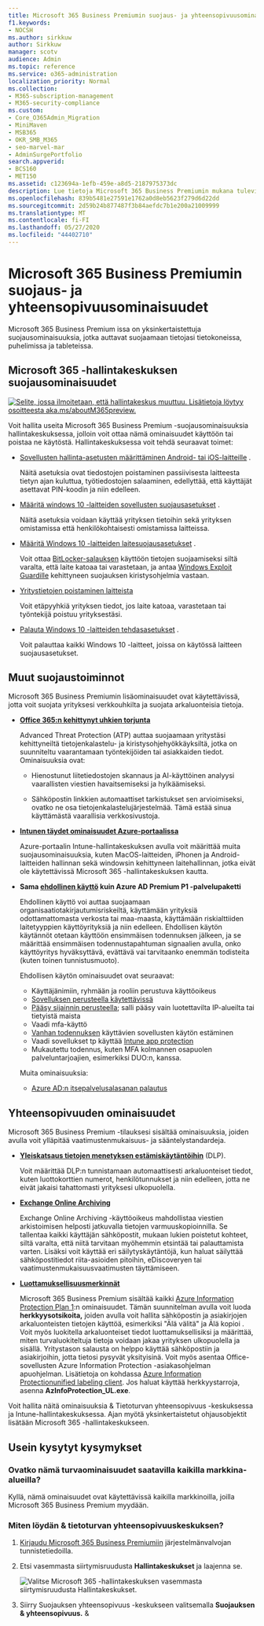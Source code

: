 ```yaml
---
title: Microsoft 365 Business Premiumin suojaus- ja yhteensopivuusominaisuudet
f1.keywords:
- NOCSH
ms.author: sirkkuw
author: Sirkkuw
manager: scotv
audience: Admin
ms.topic: reference
ms.service: o365-administration
localization_priority: Normal
ms.collection:
- M365-subscription-management
- M365-security-compliance
ms.custom:
- Core_O365Admin_Migration
- MiniMaven
- MSB365
- OKR_SMB_M365
- seo-marvel-mar
- AdminSurgePortfolio
search.appverid:
- BCS160
- MET150
ms.assetid: c123694a-1efb-459e-a8d5-2187975373dc
description: Lue tietoja Microsoft 365 Business Premiumin mukana tulevista suojausominaisuuksista, jotka auttavat suojaamaan tietojasi tietokoneissa, puhelimissa ja tableteissa.
ms.openlocfilehash: 839b5481e27591e1762a0d8eb5623f279d6d22dd
ms.sourcegitcommit: 2d59b24b877487f3b84aefdc7b1e200a21009999
ms.translationtype: MT
ms.contentlocale: fi-FI
ms.lasthandoff: 05/27/2020
ms.locfileid: "44402710"
---
```

# <a name="microsoft-365-business-premium-security-and-compliance-features"></a>Microsoft 365 Business Premiumin suojaus- ja yhteensopivuusominaisuudet

Microsoft 365 Business Premium issa on yksinkertaistettuja suojausominaisuuksia, jotka auttavat suojaamaan tietojasi tietokoneissa, puhelimissa ja tableteissa.
    
## <a name="microsoft-365-admin-center-security-features"></a>Microsoft 365 -hallintakeskuksen suojausominaisuudet

[![Selite, jossa ilmoitetaan, että hallintakeskus muuttuu. Lisätietoja löytyy osoitteesta aka.ms/aboutM365preview.](../media/m365admincenterchanging.png)](https://docs.microsoft.com/office365/admin/microsoft-365-admin-center-preview)

Voit hallita useita Microsoft 365 Business Premium -suojausominaisuuksia hallintakeskuksessa, jolloin voit ottaa nämä ominaisuudet käyttöön tai poistaa ne käytöstä. Hallintakeskuksessa voit tehdä seuraavat toimet:
  
- [Sovellusten hallinta-asetusten määrittäminen Android- tai iOS-laitteille](app-protection-settings-for-android-and-ios.md) . 
    
    Näitä asetuksia ovat tiedostojen poistaminen passiivisesta laitteesta tietyn ajan kuluttua, työtiedostojen salaaminen, edellyttää, että käyttäjät asettavat PIN-koodin ja niin edelleen.
    
- [Määritä windows 10 -laitteiden sovellusten suojausasetukset](protection-settings-for-windows-10-devices.md) . 
    
    Näitä asetuksia voidaan käyttää yrityksen tietoihin sekä yrityksen omistamissa että henkilökohtaisesti omistamissa laitteissa.
    
- [Määritä Windows 10 -laitteiden laitesuojausasetukset](protection-settings-for-windows-10-pcs.md) . 
    
    Voit ottaa [BitLocker-salauksen](https://go.microsoft.com/fwlink/p/?linkid=871405) käyttöön tietojen suojaamiseksi siltä varalta, että laite katoaa tai varastetaan, ja antaa [Windows Exploit Guardille](https://docs.microsoft.com/windows/security/threat-protection/microsoft-defender-atp/enable-exploit-protection) kehittyneen suojauksen kiristysohjelmia vastaan. 
    
- [Yritystietojen poistaminen laitteista](remove-company-data.md)
    
    Voit etäpyyhkiä yrityksen tiedot, jos laite katoaa, varastetaan tai työntekijä poistuu yrityksestäsi.
    
- [Palauta Windows 10 -laitteiden tehdasasetukset](reset-devices-to-factory-settings.md) . 
    
    Voit palauttaa kaikki Windows 10 -laitteet, joissa on käytössä laitteen suojausasetukset.
    
## <a name="additional-security-features"></a>Muut suojaustoiminnot 

Microsoft 365 Business Premiumin lisäominaisuudet ovat käytettävissä, jotta voit suojata yrityksesi verkkouhkilta ja suojata arkaluonteisia tietoja.
  
- **[Office 365:n kehittynyt uhkien torjunta](https://docs.microsoft.com/microsoft-365/security/office-365-security/office-365-atp)**
    
    Advanced Threat Protection (ATP) auttaa suojaamaan yritystäsi kehittyneiltä tietojenkalastelu- ja kiristysohjehyökkäyksiltä, jotka on suunniteltu vaarantamaan työntekijöiden tai asiakkaiden tiedot. Ominaisuuksia ovat:
    
  - Hienostunut liitetiedostojen skannaus ja AI-käyttöinen analyysi vaarallisten viestien havaitsemiseksi ja hylkäämiseksi.
    
  - Sähköpostin linkkien automaattiset tarkistukset sen arvioimiseksi, ovatko ne osa tietojenkalastelujärjestelmää. Tämä estää sinua käyttämästä vaarallisia verkkosivustoja.

- **[Intunen täydet ominaisuudet Azure-portaalissa](https://go.microsoft.com/fwlink/p/?linkid=871403)**
    
    Azure-portaalin Intune-hallintakeskuksen avulla voit määrittää muita suojausominaisuuksia, kuten MacOS-laitteiden, iPhonen ja Android-laitteiden hallinnan sekä windowsin kehittyneen laitehallinnan, jotka eivät ole käytettävissä Microsoft 365 -hallintakeskuksen kautta.
- **Sama [ehdollinen käyttö](https://docs.microsoft.com/azure/active-directory/conditional-access/overview) kuin Azure AD Premium P1 -palvelupaketti**


    Ehdollinen käyttö voi auttaa suojaamaan organisaatiotakirjautumisriskeiltä, käyttämään yrityksiä odottamattomasta verkosta tai maa-maasta, käyttämään riskialttiiden laitetyyppien käyttöyrityksiä ja niin edelleen. Ehdollisen käytön käytännöt otetaan käyttöön ensimmäisen todennuksen jälkeen, ja se määrittää ensimmäisen todennustapahtuman signaalien avulla, onko käyttöyritys hyväksyttävä, evättävä vai tarvitaanko enemmän todisteita (kuten toinen tunnistusmuoto).

    Ehdollisen käytön ominaisuudet ovat seuraavat:

    - Käyttäjänimiin, ryhmään ja rooliin perustuva käyttöoikeus
    - [Sovelluksen perusteella käytettävissä](https://docs.microsoft.com/azure/active-directory/conditional-access/app-based-conditional-access) 
    - [Pääsy sijainnin perusteella](https://docs.microsoft.com/azure/active-directory/authentication/howto-registration-mfa-sspr-combined#conditional-access-policies-for-combined-registration);  salli pääsy vain luotettavilta IP-alueilta tai tietyistä maista 
    - Vaadi mfa-käyttö
    - [Vanhan todennuksen](https://docs.microsoft.com/azure/active-directory/conditional-access/block-legacy-authentication) käyttävien sovellusten käytön estäminen
    - Vaadi sovellukset tp käyttää [Intune app protection](https://docs.microsoft.com/azure/active-directory/conditional-access/app-protection-based-conditional-access)
    - Mukautettu todennus, kuten MFA kolmannen osapuolen palveluntarjoajien, esimerkiksi DUO:n, kanssa.
   
    Muita ominaisuuksia:
    - [Azure AD:n itsepalvelusalasanan palautus](https://docs.microsoft.com/azure/active-directory/authentication/concept-sspr-customization)
    
## <a name="compliance-features"></a>Yhteensopivuuden ominaisuudet

Microsoft 365 Business Premium -tilauksesi sisältää ominaisuuksia, joiden avulla voit ylläpitää vaatimustenmukaisuus- ja sääntelystandardeja.

- **[Yleiskatsaus tietojen menetyksen estämiskäytäntöihin](https://docs.microsoft.com/microsoft-365/compliance/data-loss-prevention-policies)** (DLP). 
    
    Voit määrittää DLP:n tunnistamaan automaattisesti arkaluonteiset tiedot, kuten luottokorttien numerot, henkilötunnukset ja niin edelleen, jotta ne eivät jakaisi tahattomasti yrityksesi ulkopuolella.
    
- **[Exchange Online Archiving](https://products.office.com/exchange/microsoft-exchange-online-archiving-email)**
    
    Exchange Online Archiving -käyttöoikeus mahdollistaa viestien arkistoimisen helposti jatkuvalla tietojen varmuuskopioinnilla. Se tallentaa kaikki käyttäjän sähköpostit, mukaan lukien poistetut kohteet, siltä varalta, että niitä tarvitaan myöhemmin etsintää tai palauttamista varten. Lisäksi voit käyttää eri säilytyskäytäntöjä, kun haluat säilyttää sähköpostitiedot riita-asioiden pitoihin, eDiscoveryen tai vaatimustenmukaisuusvaatimusten täyttämiseen.
    
- **[Luottamuksellisuusmerkinnät](https://docs.microsoft.com/microsoft-365/compliance/sensitivity-labels)**

   Microsoft 365 Business Premium sisältää kaikki [Azure Information Protection Plan 1](https://go.microsoft.com/fwlink/p/?linkid=871407):n ominaisuudet. Tämän suunnitelman avulla voit luoda **herkkyysotsikoita,** joiden avulla voit hallita sähköpostin ja asiakirjojen arkaluonteisten tietojen käyttöä, esimerkiksi "Älä välitä" ja Älä kopioi . Voit myös luokitella arkaluonteiset tiedot luottamuksellisiksi ja määrittää, miten turvaluokiteltuja tietoja voidaan jakaa yrityksen ulkopuolella ja sisällä. Yritystason salausta on helppo käyttää sähköpostiin ja asiakirjoihin, jotta tietosi pysyvät yksityisinä. Voit myös asentaa Office-sovellusten Azure Information Protection -asiakasohjelman apuohjelman. Lisätietoja on kohdassa [Azure Information Protectionunified labeling client](https://docs.microsoft.com/azure/information-protection/rms-client/unifiedlabelingclient-version-release-history). Jos haluat käyttää herkkyystarroja, asenna **AzInfoProtection_UL.exe**.

Voit hallita näitä ominaisuuksia &amp; Tietoturvan yhteensopivuus -keskuksessa ja Intune-hallintakeskuksessa. Ajan myötä yksinkertaistetut ohjausobjektit lisätään Microsoft 365 -hallintakeskukseen.
  
    
## <a name="faq"></a>Usein kysytyt kysymykset

 ### <a name="are-these-security-features-available-in-all-markets"></a>Ovatko nämä turvaominaisuudet saatavilla kaikilla markkina-alueilla?
  
Kyllä, nämä ominaisuudet ovat käytettävissä kaikilla markkinoilla, joilla Microsoft 365 Business Premium myydään.
  
### <a name="how-do-i-find-the-security-amp-compliance-center"></a>Miten löydän &amp; tietoturvan yhteensopivuuskeskuksen?
  
1. [Kirjaudu Microsoft 365 Business Premiumiin](https://portal.microsoft.com/) järjestelmänvalvojan tunnistetiedoilla. 
    
2. Etsi vasemmasta siirtymisruudusta **Hallintakeskukset** ja laajenna se. 
    
    ![Valitse Microsoft 365 -hallintakeskuksen vasemmasta siirtymisruudusta Hallintakeskukset.](../media/fa4484f8-c637-45fd-a7bd-bdb3abfd6c03.png)
  
3. Siirry Suojauksen yhteensopivuus -keskukseen valitsemalla **Suojauksen &amp; yhteensopivuus.** &amp;
